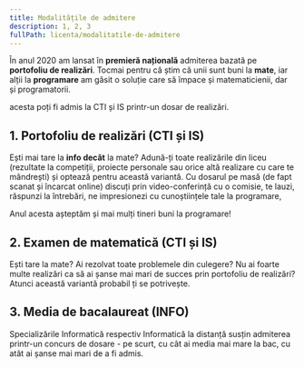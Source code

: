 ```yaml
---
title: Modalitățile de admitere
description: 1, 2, 3
fullPath: licenta/modalitatile-de-admitere
---
```

În anul 2020 am lansat în **premieră națională** admiterea bazată pe **portofoliu de realizări**. Tocmai pentru că știm că unii sunt buni la **mate**, iar alții la **programare** am găsit o soluție care să împace și matematicienii, dar și programatorii. 

acesta poți fi admis la CTI și IS printr-un dosar de realizări.

## 1. Portofoliu de realizări (CTI și IS)

Ești mai tare la **info decât** la mate? Adună-ți toate realizările din liceu (rezultate la competiții, proiecte personale sau orice altă realizare cu care te mândrești) și optează pentru această variantă. Cu dosarul pe masă (de fapt scanat și încarcat online) discuți prin video-conferință cu o comisie, te lauzi, răspunzi la întrebări, ne impresionezi cu cunoștiințele tale la programare,  

Anul acesta așteptăm și mai mulți tineri buni la programare!

## 2. Examen de matematică (CTI și IS)

Ești tare la mate? Ai rezolvat toate problemele din culegere? Nu ai foarte multe realizări ca să ai șanse mai mari de succes prin portofoliu de realizări? Atunci această variantă probabil ți se potrivește. 

## 3. Media de bacalaureat (INFO)

Specializările Informatică respectiv Informatică la distanță susțin admiterea printr-un concurs de dosare - pe scurt, cu cât ai media mai mare la bac, cu atât ai șanse mai mari de a fi admis.